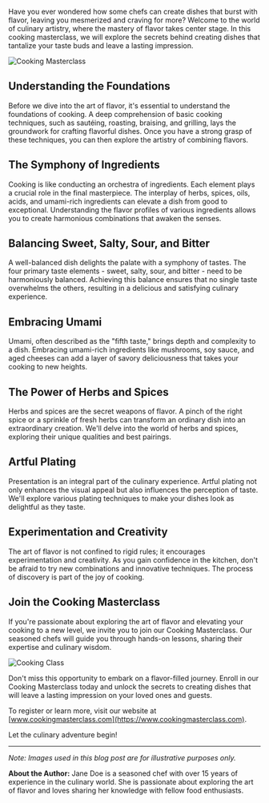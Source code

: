 Have you ever wondered how some chefs can create dishes that burst with flavor, leaving you mesmerized and craving for more? Welcome to the world of culinary artistry, where the mastery of flavor takes center stage. In this cooking masterclass, we will explore the secrets behind creating dishes that tantalize your taste buds and leave a lasting impression.

![Cooking Masterclass](https://esmmweighless.com/wp-content/uploads/2018/11/kelly-diet-2-768x488.jpg)

## Understanding the Foundations

Before we dive into the art of flavor, it's essential to understand the foundations of cooking. A deep comprehension of basic cooking techniques, such as sautéing, roasting, braising, and grilling, lays the groundwork for crafting flavorful dishes. Once you have a strong grasp of these techniques, you can then explore the artistry of combining flavors.

## The Symphony of Ingredients

Cooking is like conducting an orchestra of ingredients. Each element plays a crucial role in the final masterpiece. The interplay of herbs, spices, oils, acids, and umami-rich ingredients can elevate a dish from good to exceptional. Understanding the flavor profiles of various ingredients allows you to create harmonious combinations that awaken the senses.

## Balancing Sweet, Salty, Sour, and Bitter

A well-balanced dish delights the palate with a symphony of tastes. The four primary taste elements - sweet, salty, sour, and bitter - need to be harmoniously balanced. Achieving this balance ensures that no single taste overwhelms the others, resulting in a delicious and satisfying culinary experience.

## Embracing Umami

Umami, often described as the "fifth taste," brings depth and complexity to a dish. Embracing umami-rich ingredients like mushrooms, soy sauce, and aged cheeses can add a layer of savory deliciousness that takes your cooking to new heights.

## The Power of Herbs and Spices

Herbs and spices are the secret weapons of flavor. A pinch of the right spice or a sprinkle of fresh herbs can transform an ordinary dish into an extraordinary creation. We'll delve into the world of herbs and spices, exploring their unique qualities and best pairings.

## Artful Plating

Presentation is an integral part of the culinary experience. Artful plating not only enhances the visual appeal but also influences the perception of taste. We'll explore various plating techniques to make your dishes look as delightful as they taste.

## Experimentation and Creativity

The art of flavor is not confined to rigid rules; it encourages experimentation and creativity. As you gain confidence in the kitchen, don't be afraid to try new combinations and innovative techniques. The process of discovery is part of the joy of cooking.

## Join the Cooking Masterclass

If you're passionate about exploring the art of flavor and elevating your cooking to a new level, we invite you to join our Cooking Masterclass. Our seasoned chefs will guide you through hands-on lessons, sharing their expertise and culinary wisdom.

![Cooking Class](https://esmmweighless.com/wp-content/uploads/2023/07/What-is-a-book-that-changed-your-life-6-768x644.png)

Don't miss this opportunity to embark on a flavor-filled journey. Enroll in our Cooking Masterclass today and unlock the secrets to creating dishes that will leave a lasting impression on your loved ones and guests.

To register or learn more, visit our website at [www.cookingmasterclass.com](https://www.cookingmasterclass.com).

Let the culinary adventure begin!

---

_Note: Images used in this blog post are for illustrative purposes only._

**About the Author:**
Jane Doe is a seasoned chef with over 15 years of experience in the culinary world. She is passionate about exploring the art of flavor and loves sharing her knowledge with fellow food enthusiasts.
